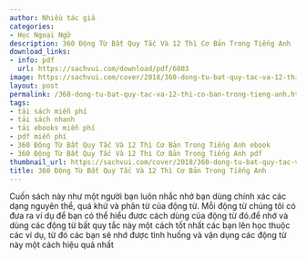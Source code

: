 ```yaml
---
author: Nhiều tác giả
categories:
- Học Ngoại Ngữ
description: 360 Động Từ Bất Quy Tắc Và 12 Thì Cơ Bản Trong Tiếng Anh
download_links:
- info: pdf
  url: https://sachvui.com/download/pdf/6803
image: https://sachvui.com/cover/2018/360-dong-tu-bat-quy-tac-va-12-thi-co-ban-trong-tieng-anh.jpg
layout: post
permalink: /360-dong-tu-bat-quy-tac-va-12-thi-co-ban-trong-tieng-anh.html
tags:
- tải sách miễn phí
- tải sách nhanh
- tải ebooks miễn phí
- pdf miễn phí
- 360 Động Từ Bất Quy Tắc Và 12 Thì Cơ Bản Trong Tiếng Anh ebook
- 360 Động Từ Bất Quy Tắc Và 12 Thì Cơ Bản Trong Tiếng Anh pdf
thumbnail_url: https://sachvui.com/cover/2018/360-dong-tu-bat-quy-tac-va-12-thi-co-ban-trong-tieng-anh.jpg
title: 360 Động Từ Bất Quy Tắc Và 12 Thì Cơ Bản Trong Tiếng Anh
---
```


 <div class="item-desc text-justify"> <p>Cuốn sách này như một người bạn luôn nhắc nhở bạn dùng chính xác các dạng nguyên thể, quá khứ và phân từ của động từ. Mỗi động từ chúng tôi có đưa ra ví dụ để bạn có thể hiểu đươc cách dùng của động từ đó.để nhớ và dùng các động từ bất quy tắc này một cách tốt nhất các bạn lên học thuộc các ví dụ, từ đó các bạn sẽ nhớ được tình huống và vận dụng các động từ này một cách hiệu quả nhất</p> </div>
